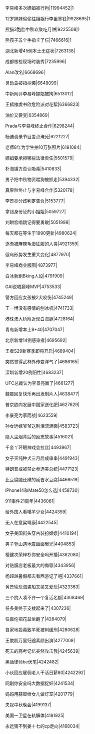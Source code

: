 李易峰多次嫖娼被行拘|11994452|1

12岁妹妹偷偷往姐姐行李里塞钱|9928695|1

熊猫3胞胎中秋欢聚吃月饼|9225508|1

熊孩子五个手指卡了仨|7466616|1

湖北新增45例本土无症状|7263138|

成都核检现场时装秀|7235996|

Alan改名|6668696|

灵动岛被指抄袭|6648099|

中新网评李易峰嫖娼被拘|6513012|

王鹤棣虞书欣危险派对花絮|6366823|

油价又要变|6354869|

Prada与李易峰终止合作|6298244|

杨迪谈录节目差点淹死|6221227|

老师8年为学生拍10万张照片|6191084|

嫖娼要承担哪些法律责任|5501579|

朴海镇方否认吸毒|5410833|

男子把中秋物资喂狗被抓走|5394332|

真果粒终止与李易峰合作|5320178|

李景亮分歧判定告负|5153777|

拿错身份证的小姐姐|5059727|

刘畊宏唱跳记得要勇敢|5051998|

每天都在等生于1990更新|4980624|

逐渐被麻辣毛蛋征服的人类|4921359|

俄乌形势发生重大变化|4877970|

李易峰商业版图|4873977|

白冰新剧Bking人设|4791909|

GAI说唱巅峰MVP|4753533|

警方回应女孩被2犬咬伤|4745249|

王一博没有感情的刨冰机|4741733|

港珠澳大桥附近现白海豚|4728164|

青岛新增本土9+40|4707047|

北京新增14例感染者|4695692|

王者S29新赛季即将开启|4689404|

突然觉得武林外传变洋气了|4686165|

深圳新增20例阳性|4683237|

UFC总裁认为李景亮赢了|4661277|

魏晨回复快乐再出发制片人|4638477|

普京欲向发展中国家送化肥|4627629|

李景亮为家而战|4623559|

孙女远嫁爷爷送别泪流满面|4583723|

隐入尘烟背后的励志故事|4516021|

千金丫环眼神戏会拉丝|4493967|

女子买纯种犬三月后成串串|4491943|

特朗普或被禁止参选美总统|4477123|

比豆腐脑还嫩的延吉水豆腐|4466519|

iPhone14和Mate50怎么选|4458730|

911事件21周年|4436061|

给外国人看噶羊少女|4424359|

无人在意梁靖康|4422545|

女子美国街头穿古装扮嫦娥|4410194|

男子登山遇地震画面曝光|4404853|

檀健次荣梓杉你安全吗开播|4362080|

对贴膜店老板最大的侮辱|4343956|

杨超越暑假都去看西游记了吧|4337661|

黄景瑜玩海盗船又菜又爱玩|4323363|

三个院人凑不齐一个复活名额|4308469|

任多美终于支棱起来了|4307236|

任嘉伦把花盆坐翻了|4284079|

自家地投毒致羊死被判缓刑|4280628|

王俊凯万里归途素颜出演|4277009|

死去的高考记忆突然攻击我|4245639|

黑话律师be伏笔|4242482|

小伙回应雇佣老人干活日薪80|4242292|

网剧你安全吗大数据捉奸|4241534|

妈妈用蒜瓣给女儿做灯笼|4201779|

央视中秋晚会|4199137|

美国一卫星在轨解体|4181925|

永远猜不到姜十七的cp走向|4168034|

